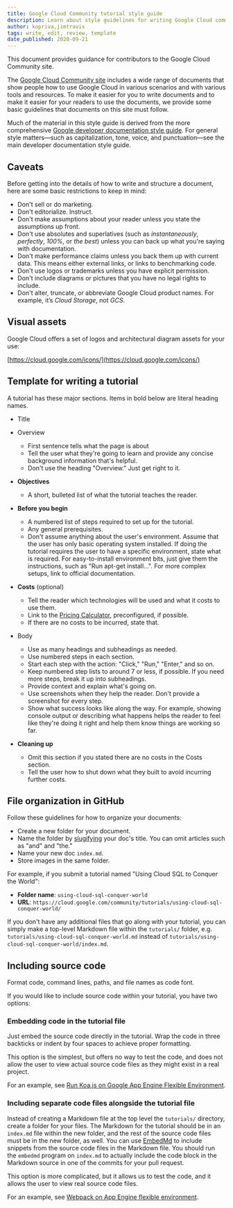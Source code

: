 ```yaml
---
title: Google Cloud Community tutorial style guide
description: Learn about style guidelines for writing Google Cloud community tutorials.
author: kopriva,jimtravis
tags: write, edit, review, template
date_published: 2020-09-21
---
```


This document provides guidance for contributors to the Google Cloud Community site.

The [Google Cloud Community site](https://cloud.google.com/community/tutorials) includes a wide range of documents that show people how to use Google Cloud in 
various scenarios and with various tools and resources. To make it easier for you to write documents and to make it easier for your readers to use the documents,
we provide some basic guidelines that documents on this site must follow.

Much of the material in this style guide is derived from the more comprehensive 
[Google developer documentation style guide](https://developers.google.com/style/). For general style matters—such as capitalization, tone, voice, and 
punctuation—see the main developer documentation style guide.

## Caveats

Before getting into the details of how to write and structure a document, here are some basic restrictions to keep in mind:

* Don't sell or do marketing.
* Don't editorialize. Instruct.
* Don't make assumptions about your reader unless you state the assumptions up front.
* Don't use absolutes and superlatives (such as _instantaneously_, _perfectly_, _100%_, or _the best_) unless you can back up what you're saying with
  documentation.
* Don't make performance claims unless you back them up with current data. This means either external links, or links to benchmarking code.
* Don't use logos or trademarks unless you have explicit permission.
* Don't include diagrams or pictures that you have no legal rights to include.
* Don't alter, truncate, or abbreviate Google Cloud product names. For example, it’s _Cloud Storage_, not _GCS_.

## Visual assets

Google Cloud offers a set of logos and architectural diagram assets for your use:

[https://cloud.google.com/icons/](https://cloud.google.com/icons/)

## Template for writing a tutorial

A tutorial has these major sections. Items in bold below are literal heading names.

* Title
* Overview
    * First sentence tells what the page is about
    * Tell the user what they're going to learn and provide any concise background information that's helpful.
    * Don't use the heading "Overview." Just get right to it.

* **Objectives**
    * A short, bulleted list of what the tutorial teaches the reader.

* **Before you begin**
    * A numbered list of steps required to set up for the tutorial.
    * Any general prerequisites.
    * Don't assume anything about the user's environment. Assume that the user has only basic operating system installed. If doing the tutorial requires the user to have a specific environment, state what is required. For easy-to-install environment bits, just give them the instructions, such as "Run apt-get install…". For more complex setups, link to official documentation.

* **Costs** (optional)
    * Tell the reader which technologies will be used and what it costs to use them.
    * Link to the [Pricing Calculator](https://cloud.google.com/products/calculator/), preconfigured, if possible.
    * If there are no costs to be incurred, state that.

* Body
    * Use as many headings and subheadings as needed.
    * Use numbered steps in each section.
    * Start each step with the action: "Click," "Run," "Enter," and so on.
    * Keep numbered step lists to around 7 or less, if possible. If you need more steps, break it up into subheadings.
    * Provide context and explain what's going on.
    * Use screenshots when they help the reader. Don't provide a screenshot for every step.
    * Show what success looks like along the way. For example, showing console output or describing what happens helps the reader to feel like they're doing it right and help them know things are working so far.

* **Cleaning up**
    * Omit this section if you stated there are no costs in the Costs section.
    * Tell the user how to shut down what they built to avoid incurring further costs.

## File organization in GitHub

Follow these guidelines for how to organize your documents:

* Create a new folder for your document.
* Name the folder by [slugifying](http://slugify.net/) your doc's title. You can omit articles such as "and" and "the."
* Name your new doc `index.md`.
* Store images in the same folder.

For example, if you submit a tutorial named "Using Cloud SQL to Conquer the World":

* **Folder name**: `using-cloud-sql-conquer-world`
* **URL**: `https://cloud.google.com/community/tutorials/using-cloud-sql-conquer-world/`

If you don't have any additional files that go along with your tutorial, you can
simply make a top-level Markdown file within the `tutorials/` folder, e.g.
`tutorials/using-cloud-sql-conquer-world.md` instead of
`tutorials/using-cloud-sql-conquer-world/index.md`.

## Including source code

Format code, command lines, paths, and file names as code font.

If you would like to include source code within your tutorial, you have two
options:

### Embedding code in the tutorial file

Just embed the source code directly in the tutorial. Wrap the code in three
backticks or indent by four spaces to achieve proper formatting.

This option is the simplest, but offers no way to test the code, and does not
allow the user to view actual source code files as they might exist in a real
project.

For an example, see [Run Koa.js on Google App Engine Flexible Environment](https://github.com/GoogleCloudPlatform/community/blob/master/tutorials/run-koajs-on-google-app-engine.md).

### Including separate code files alongside the tutorial file

Instead of creating a Markdown file at the top level the `tutorials/` directory, create a folder for
your files. The Markdown for the tutorial should be in an `index.md` file within
the new folder, and the rest of the source code files must be in the new folder,
as well. You can use [EmbedMd](https://github.com/campoy/embedmd) to include
snippets from the source code files in the Markdown file. You should run the
`embedmd` program on  `index.md` to actually  include the code block in the
Markdown source in one of the commits for your pull request.

This option is more complicated, but it allows us to test the code, and it allows the
user to view real source code files.

For an example, see
[Webpack on App Engine flexible environment](https://github.com/GoogleCloudPlatform/community/blob/master/tutorials/appengine-nodejs-webpack).

